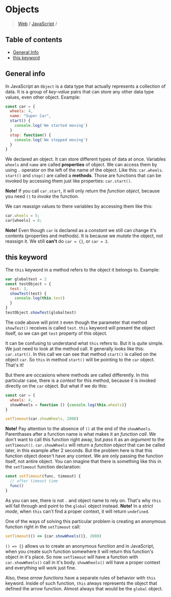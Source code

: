 # Objects

> [Web](../README.md) / [JavaScript](README.md) /

## Table of contents
- [General Info](#general-info)
- [this keyword](#this-keyword)

## General info

In JavaScript an `Object` is a data type that actually represents a collection of data. It is a group of _key-value_ pairs that can store any other data type values, even other object. Example:

```js
const car = {
  wheels: 4,
  name: "Super Car",
  start() {
    console.log('We started moving')
  }
  stop: function() {
    console.log('We stopped moving')
  }
}
```

We declared an object. It can store different types of data at once. Variables `wheels` and `name` are called __properties__ of object. We can access them by using `.` operator on the left of the name of the object. Like this: `car.wheels`. `start()` and `stop()` are called a __methods__. Those are functions that can be invoked by accessing them just like properties: `car.start()`.

__Note!__ If you call `car.start`, it will only return the _function object_, because you need `()` to _invoke_ the function.

We can reassign values to there variables by accessing them like this:

```js
car.wheels = 5;
car[wheels] = 6;
```

__Note!__ Even though `car` is declared as a _constant_ we still can change it's contents (properties and methods). It is because we _mutate_ the object, not reassign it. We still __can't__ do `car = {}`, or `car = 2`.

## this keyword

The `this` keyword in a method refers to the object it belongs to. Example:

```js
var globaltest = 2
const testObject = {
  test: 3,
  showTest(test) {
    console.log(this.test)
  }
}
testObject.showTest(globaltest)
```

The code above will print `3` even though the parameter that method `showTest()` receives is called `test`. `this` keyword will present the object itself, so we can get `test` property of this object.

It can be confusing to understand what `this` refers to. But it is quite simple. We just need to look at the method call. It generally looks like this: `car.start()`. In this call we can see that method `start()` is called on the object `car`. So `this` in method `start()` will be pointing to the `car` object. That's it!

But there are occasions where methods are called differently. In this particular case, there is a _context_ for this method, because it is invoked directly on the `car` object. But what if we do this:

```js
const car = {
  wheels: 4,
  showWheels = function () {console.log(this.wheels)}
}

setTimeout(car.showWheels, 2000)
```

__Note!__ Pay attention to the absence of `()` at the end of the `showWheels`. Parenthases after a function name is what makes it an _function call_. We don't want to call this function right away, but _pass_ it as an _argument_ to the `setTimeout()`. `car.showWheels` will return a _function object_ that can be called later, in this example after 2 seconds. But the problem here is that this function object doesn't have any context. We are only passing the function itself, not antire object. You can imagine that there is something like this in the `setTimeout` function declaration:

```js
const setTimeout(func, timeout) {
  // after timeout time
  func()
}
```

As you can see, there is not `.` and object name to rely on. That's why `this` will fall through and point to the `global` object instead. 
__Note!__ In a _strict mode_, when `this` can't find a proper context, it will return `undefined`.

One of the ways of solving this particular problem is creating an anonymous function right in the `setTimeout` call:

```js
setTimeout(() => {car.showWheels()}, 2000)
```

`() => {}` allows us to create an anonymous function and in JavaScript, when you create such function somewhere it will return this function's object in it's place. So now `setTimeout` will have a function with `car.showWheels()` call in it's body. `showWheels()` will have a proper context and everything will work just fine.

Also, these _arrow functions_ have a separate rules of behavior with `this` keyword. Inside of such function, `this` always represents the object that defined the arrow function. Almost always that would be the `global` object.

